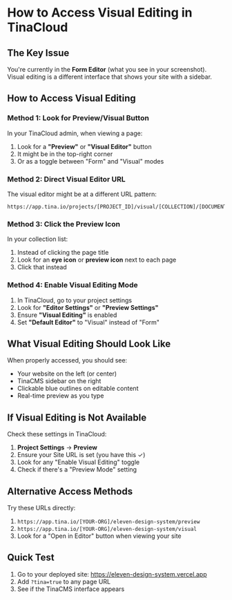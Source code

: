# How to Access Visual Editing in TinaCloud

## The Key Issue

You're currently in the **Form Editor** (what you see in your screenshot). Visual editing is a different interface that shows your site with a sidebar.

## How to Access Visual Editing

### Method 1: Look for Preview/Visual Button
In your TinaCloud admin, when viewing a page:
1. Look for a **"Preview"** or **"Visual Editor"** button
2. It might be in the top-right corner
3. Or as a toggle between "Form" and "Visual" modes

### Method 2: Direct Visual Editor URL
The visual editor might be at a different URL pattern:
```
https://app.tina.io/projects/[PROJECT_ID]/visual/[COLLECTION]/[DOCUMENT]
```

### Method 3: Click the Preview Icon
In your collection list:
1. Instead of clicking the page title
2. Look for an **eye icon** or **preview icon** next to each page
3. Click that instead

### Method 4: Enable Visual Editing Mode
1. In TinaCloud, go to your project settings
2. Look for **"Editor Settings"** or **"Preview Settings"**
3. Ensure **"Visual Editing"** is enabled
4. Set **"Default Editor"** to "Visual" instead of "Form"

## What Visual Editing Should Look Like

When properly accessed, you should see:
- Your website on the left (or center)
- TinaCMS sidebar on the right
- Clickable blue outlines on editable content
- Real-time preview as you type

## If Visual Editing is Not Available

Check these settings in TinaCloud:
1. **Project Settings** → **Preview**
2. Ensure your Site URL is set (you have this ✓)
3. Look for any "Enable Visual Editing" toggle
4. Check if there's a "Preview Mode" setting

## Alternative Access Methods

Try these URLs directly:
1. `https://app.tina.io/[YOUR-ORG]/eleven-design-system/preview`
2. `https://app.tina.io/[YOUR-ORG]/eleven-design-system/visual`
3. Look for a "Open in Editor" button when viewing your site

## Quick Test

1. Go to your deployed site: https://eleven-design-system.vercel.app
2. Add `?tina=true` to any page URL
3. See if the TinaCMS interface appears 
